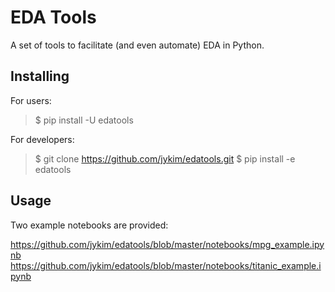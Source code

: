 # EDA Tools

A set of tools to facilitate (and even automate) EDA in Python.

## Installing

For users:

> $ pip install -U edatools

For developers:

> $ git clone https://github.com/jykim/edatools.git
> $ pip install -e edatools

## Usage

Two example notebooks are provided:

https://github.com/jykim/edatools/blob/master/notebooks/mpg_example.ipynb
https://github.com/jykim/edatools/blob/master/notebooks/titanic_example.ipynb

